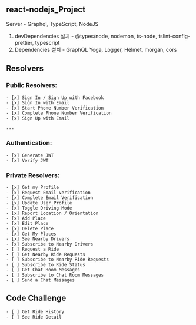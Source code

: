 ## react-nodejs_Project

Server - Graphql, TypeScript, NodeJS

1. devDependencies 설치 - @types/node, nodemon, ts-node, tslint-config-prettier, typescript
2. Dependencies 설치 - GraphQL Yoga, Logger, Helmet, morgan, cors

## Resolvers


### Public Resolvers:

    - [x] Sign In / Sign Up with Facebook
    - [x] Sign In with Email
    - [x] Start Phone Number Verification
    - [x] Complete Phone Number Verification
    - [x] Sign Up with Email

    ---

### Authentication:

    - [x] Generate JWT
    - [x] Verify JWT

### Private Resolvers:

    - [x] Get my Profile
    - [x] Request Email Verification
    - [x] Complete Email Verification
    - [x] Update User Profile
    - [x] Toggle Driving Mode
    - [x] Report Location / Orientation
    - [x] Add Place
    - [x] Edit Place
    - [x] Delete Place
    - [x] Get My Places
    - [x] See Nearby Drivers
    - [x] Subscribe to Nearby Drivers
    - [ ] Request a Ride
    - [ ] Get Nearby Ride Requests
    - [ ] Subscribe to Nearby Ride Requests
    - [ ] Subscribe to Ride Status
    - [ ] Get Chat Room Messages
    - [ ] Subscribe to Chat Room Messages
    - [ ] Send a Chat Messages

## Code Challenge

    - [ ] Get Ride History
    - [ ] See Ride Detail

